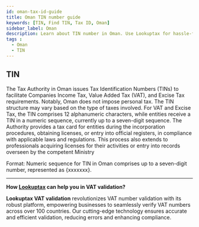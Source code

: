 ```yaml
---
id: oman-tax-id-guide
title: Oman TIN number guide
keywords: [TIN, Find TIN, Tax ID, Oman]
sidebar_label: Oman
description: Learn about TIN number in Oman. Use Lookuptax for hassle-free tax id validation in Oman and other 100+ countries
tags : 
  - Oman
  - TIN
---
```


## TIN

The Tax Authority in Oman issues Tax Identification Numbers (TINs) to facilitate Companies Income Tax, Value Added Tax (VAT), and Excise Tax requirements. Notably, Oman does not impose personal tax. The TIN structure may vary based on the type of taxes involved. For VAT and Excise Tax, the TIN comprises 12 alphanumeric characters, while entities receive a TIN in a numeric sequence, currently up to a seven-digit sequence. The Authority provides a tax card for entities during the incorporation procedures, obtaining licenses, or entry into official registers, in compliance with applicable laws and regulations. This process also extends to professionals acquiring licenses for their activities or entry into records overseen by the competent Ministry

Format: Numeric sequence for TIN in Oman comprises up to a seven-digit number, represented as {xxxxxxx}.

----
**How [Lookuptax](https://lookuptax.com/) can help you in VAT validation?**

**Lookuptax VAT validation** revolutionizes VAT number validation with its robust platform, empowering businesses to seamlessly verify VAT numbers across over 100 countries. Our cutting-edge technology ensures accurate and efficient validation, reducing errors and enhancing compliance.
